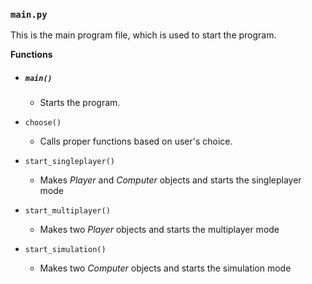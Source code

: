 
### `main.py`
This is the main program file, which is used to start the program.

__Functions__

* ##### `main()`
  - Starts the program.
  
* `choose()`
  - Calls proper functions based on user's choice.
  
* `start_singleplayer()`
  - Makes *Player* and *Computer* objects and starts the singleplayer mode
  
* `start_multiplayer()`
  - Makes two *Player* objects and starts the multiplayer mode
  
* `start_simulation()`
  - Makes two *Computer* objects and starts the simulation mode
